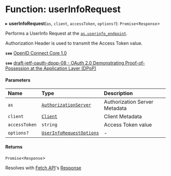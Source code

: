 # Function: userInfoRequest

▸ **userInfoRequest**(`as`, `client`, `accessToken`, `options?`): `Promise`<`Response`\>

Performs a UserInfo Request at the
[`as.userinfo_endpoint`](../interfaces/AuthorizationServer.md#userinfo_endpoint).

Authorization Header is used to transmit the Access Token
value.

**`see`** [OpenID Connect Core 1.0](https://openid.net/specs/openid-connect-core-1_0.html#UserInfo)

**`see`** [draft-ietf-oauth-dpop-08 - OAuth 2.0 Demonstrating Proof-of-Possession at the Application Layer (DPoP)](https://www.ietf.org/archive/id/draft-ietf-oauth-dpop-08.html#name-protected-resource-access)

#### Parameters

| Name | Type | Description |
| :------ | :------ | :------ |
| `as` | [`AuthorizationServer`](../interfaces/AuthorizationServer.md) | Authorization Server Metadata |
| `client` | [`Client`](../interfaces/Client.md) | Client Metadata |
| `accessToken` | `string` | Access Token value |
| `options?` | [`UserInfoRequestOptions`](../interfaces/UserInfoRequestOptions.md) | - |

#### Returns

`Promise`<`Response`\>

Resolves with
[Fetch API](https://developer.mozilla.org/en-US/docs/Web/API/Fetch_API)'s
[Response](https://developer.mozilla.org/en-US/docs/Web/API/Response)

